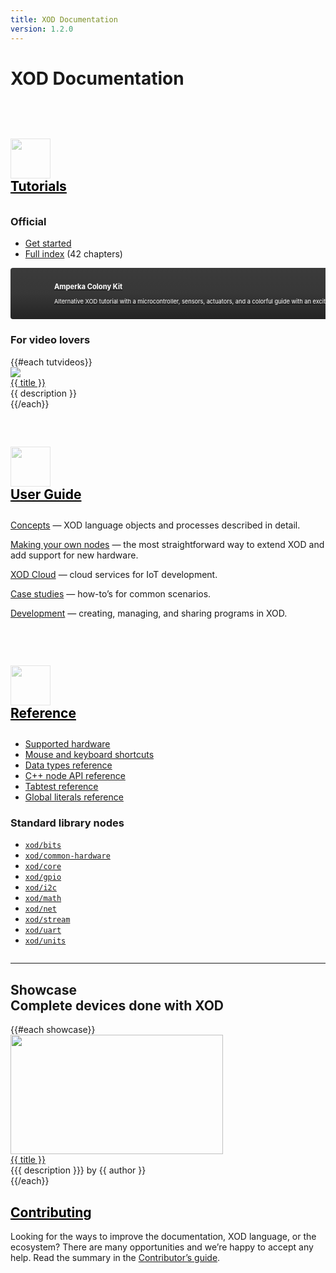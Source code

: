 ```yaml
---
title: XOD Documentation
version: 1.2.0
---
```


<style>
/* Force linked headers to be black, not blue */
h2 a {
  color: black;
  text-decoration: underline;
}

h2.icon.header {
  padding: 1.5em 0 0.5em 0;
}

/* Style for tutorial/guide/reference icons */
.ui.icon.header img {
  width: 64px;
  opacity: 0.4;
}

#showcase-cards .card {
  width: 340px;
}

/* No space below a card image */
#showcase-cards .image {
  font-size: 0;
}

/* Keep all images the same size */
#showcase-cards .card img {
  width: 100%;
  height: 191px; /* Aspect ratio 16/9 for 340px width */
  object-fit: cover;
}
</style>

# XOD Documentation

<div class="ui three column doubling stackable horizontally padded grid">

<!------------------------ Tutorial ------------------------->
<div class="column">
<h2 class="ui icon header">
  <a href="./tutorial/">
    <img src="./__img__/tutorial.svg" />
  </a>
  <div class="content">
    <a href="./tutorial/">Tutorials</a>
  </div>
</h2>

<h3 class="ui header">Official</h3>

- [Get started](./tutorial/install/)
- [Full index](./tutorial/) (42 chapters)

<style>
  .banner-colony-kit {
    position: relative;
    display: block;

    width: 100%;
    height: auto;
    background: rgb(55,55,55);
    background: linear-gradient(0deg, rgba(36,36,36,1) 0%, rgba(55,55,55,1) 50%, rgba(59,59,59,1) 100%);

    border-radius: 4px;
    padding: .5em .5em 1em 5em;
    cursor: pointer;
  }
  .banner-colony-kit:before {
    position: absolute;
    content: '';
    display: block;
    z-index: 0;
    width: 90px;
    height: 90px;
    left: .5em;
    top: .5em;

    background-image: url(./__img__/colony-kit.png);
    background-repeat: no-repeat;
    background-size: contain;
  }
  .banner-colony-kit * {
    color: #fff;
    font-size: .8em;
  }
  .banner-colony-kit p {
    font-size: .66em;
  }

</style>
<a href="https://my.amperka.com/kits/colony-kit?utm_source=site&utm_medium=docs&utm_campaign=tutorial" class="banner-colony-kit">
  <h3>Amperka Colony Kit</h3>
  <p>
    Alternative XOD tutorial with a microcontroller, sensors, actuators, and a colorful guide with an exciting story inside.
  </p>
</a>


<h3>For video lovers</h3>

<div class="ui relaxed list">
  {{#each tutvideos}}
    <div class="item">
      <img class="ui avatar image" src="{{ avatar }}">
      <div class="content">
        <a href="{{ url }}" target="_blank">{{ title }}</a>
        <!-- counter _blank underscore ↑ -->
        <div class="description">{{ description }}</div>
      </div>
    </div>
  {{/each}}
</div>

</div><!-- column -->

<!-------------------------- Guide -------------------------->
<div class="column">
<h2 class="ui icon header">
  <a href="./guide/">
    <img src="./__img__/guide.svg" />
  </a>
  <div class="content">
    <a href="./guide/">User Guide</a>
  </div>
</h2>

[Concepts](./guide/#concepts) — XOD language objects and processes described in
detail.

[Making your own nodes](./guide/#making-your-own-nodes) — the most
straightforward way to extend XOD and add support for new hardware.

[XOD Cloud](./guide/#xod-cloud) — cloud services for IoT development.

[Case studies](./guide/#case-studies) — how-to’s for common scenarios.

[Development](./guide/#development) — creating, managing,
and sharing programs in XOD.

</div><!-- column -->

<!------------------------ Reference ------------------------>
<div class="column">
<h2 class="ui icon header">
  <a href="./reference">
    <img src="./__img__/reference.svg" />
  </a>
  <div class="content">
    <a href="./reference/">Reference</a>
  </div>
</h2>
<div><!-- A div to force the following list to be the first-child and suppress margins -->

- [Supported hardware](./reference/supported-hardware/)
  <i class="ui large green microchip icon"></i>
- [Mouse and keyboard shortcuts](./reference/shortcuts/)
- [Data types reference](./reference/data-types/)
- [C++ node API reference](./reference/node-cpp-api/)
- [Tabtest reference](./reference/tabtests/)
- [Global literals reference](./reference/globals/)

</div>
<h3 class="ui header">Standard library nodes</h3>

- [`xod/bits`](https://xod.io/libs/xod/bits/)
- [`xod/common-hardware`](https://xod.io/libs/xod/common-hardware/)
- [`xod/core`](https://xod.io/libs/xod/core/)
  <i class="ui small yellow star outline icon"></i>
- [`xod/gpio`](https://xod.io/libs/xod/gpio/)
- [`xod/i2c`](https://xod.io/libs/xod/i2c/)
- [`xod/math`](https://xod.io/libs/xod/math/)
- [`xod/net`](https://xod.io/libs/xod/net/)
- [`xod/stream`](https://xod.io/libs/xod/stream/)
- [`xod/uart`](https://xod.io/libs/xod/uart/)
- [`xod/units`](https://xod.io/libs/xod/units/)

</div><!-- column -->

</div><!-- grid -->

---

<h2 id="showcase" class="ui header">
  <div class="content">
    Showcase
    <div class="sub header">Complete devices done with XOD</div>
  </div>
</h2>

<div id="showcase-cards" class="ui cards">
  {{#each showcase}}
    <div class="card">
      <div class="image">
        <a href="{{ url }}" target="_blank"><img src="{{ image }}" /></a>
        <!-- counter _blank underscore ↑ -->
      </div>
      <div class="content">
        <a class="header" href="{{ url }}" target="_blank">{{ title }}</a>
        <!-- counter _blank underscore ↑ -->
        <div class="meta">{{{ description }}} by {{ author }}</div>
      </div>
    </div>
  {{/each}}
</div>

<h2 id="contributing" class="ui header"><a href="./contributing/">Contributing</a></h2>

Looking for the ways to improve the documentation, XOD language, or the
ecosystem? There are many opportunities and we’re happy to accept any help. Read
the summary in the [Contributor’s guide](./contributing/).
